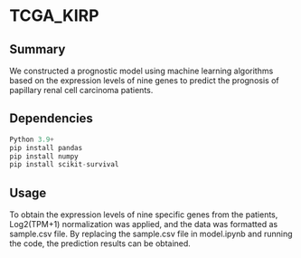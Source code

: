 # TCGA_KIRP
## Summary
We constructed a prognostic model using machine learning algorithms based on the expression levels of nine genes to predict the prognosis of papillary renal cell carcinoma patients.
## Dependencies
```python
Python 3.9+
pip install pandas
pip install numpy
pip install scikit-survival
```
## Usage
To obtain the expression levels of nine specific genes from the patients, Log2(TPM+1) normalization was applied, and the data was formatted as sample.csv file. By replacing the sample.csv file in model.ipynb and running the code, the prediction results can be obtained.
